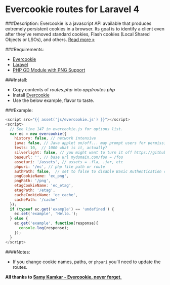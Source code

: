 Evercookie routes for Laravel 4
==================

###Description:
Evercookie is a javascript API available that produces extremely persistent cookies in a browser. Its goal is to identify a client even after they've removed standard cookies, Flash cookies (Local Shared Objects or LSOs), and others. [Read more &raquo;](http://samy.pl/evercookie)

###Requirements:
- [Evercookie](https://github.com/samyk/evercookie)
- [Laravel](http://laravel.com)
- [PHP GD Module with PNG Support](http://www.php.net/manual/en/book.image.php)

###Install:
- Copy contents of *routes.php* into *app/routes.php*
- Install [Evercookie](https://github.com/samyk/evercookie)
- Use the below example, flavor to taste.

###Example:

```javascript
<script src="{{ asset('js/evercookie.js') }}"></script>
<script>
  // See line 147 in evercookie.js for options list.
  var ec = new evercookie({
    history: false, // network intensive
    java: false, // Java applet on/off... may prompt users for permission to run.
    tests: 10,  // 1000 what is it, actually?
    silverlight: false, // you might want to turn it off https://github.com/samyk/evercookie/issues/45
    baseurl: '', // base url mydomain.com/foo = /foo
    asseturi: '/assets', // assets = .fla, .jar, etc
    phpuri: '/ec', // php file path or route
    authPath: false,  // set to false to disable Basic Authentication cache
    pngCookieName: 'ec_png',
    pngPath: '/png',
    etagCookieName: 'ec_etag',
    etagPath: '/etag',
    cacheCookieName: 'ec_cache',
    cachePath: '/cache'
  });
  if (typeof ec.get('example') == 'undefined') {
    ec.set('example', 'Hello.');
  } else {
    ec.get('example', function(response){ 
      console.log(response);
    });
  }
</script>
```

####Notes:
- If you change cookie names, paths, or `phpuri` you'll need to update the routes.

**All thanks to [Samy Kamkar - Evercookie, never forget.](http://samy.pl/evercookie)**
